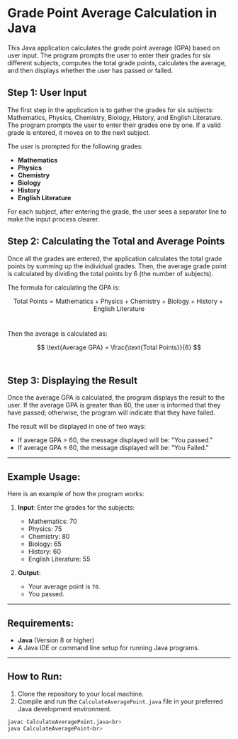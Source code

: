 # Grade Point Average Calculation in Java<br>

This Java application calculates the grade point average (GPA) based on user input. The program prompts the user to enter their grades for six different subjects, computes the total grade points, calculates the average, and then displays whether the user has passed or failed.<br>

## Step 1: User Input<br>

The first step in the application is to gather the grades for six subjects: Mathematics, Physics, Chemistry, Biology, History, and English Literature. The program prompts the user to enter their grades one by one. If a valid grade is entered, it moves on to the next subject.<br>

The user is prompted for the following grades:<br>

- **Mathematics**<br>
- **Physics**<br>
- **Chemistry**<br>
- **Biology**<br>
- **History**<br>
- **English Literature**<br>

For each subject, after entering the grade, the user sees a separator line to make the input process clearer.<br>

## Step 2: Calculating the Total and Average Points<br>

Once all the grades are entered, the application calculates the total grade points by summing up the individual grades. Then, the average grade point is calculated by dividing the total points by 6 (the number of subjects).<br>

The formula for calculating the GPA is:<br>

$$
\text{Total Points} = \text{Mathematics} + \text{Physics} + \text{Chemistry} + \text{Biology} + \text{History} + \text{English Literature}
$$<br>

Then the average is calculated as:<br>

$$
\text{Average GPA} = \frac{\text{Total Points}}{6}
$$<br>

## Step 3: Displaying the Result<br>

Once the average GPA is calculated, the program displays the result to the user. If the average GPA is greater than 60, the user is informed that they have passed; otherwise, the program will indicate that they have failed.<br>

The result will be displayed in one of two ways:<br>

- If average GPA > 60, the message displayed will be: "You passed."<br>
- If average GPA ≤ 60, the message displayed will be: "You Failed."<br>

---

## Example Usage:<br>

Here is an example of how the program works:<br>

1. **Input**: Enter the grades for the subjects:<br>
    - Mathematics: 70<br>
    - Physics: 75<br>
    - Chemistry: 80<br>
    - Biology: 65<br>
    - History: 60<br>
    - English Literature: 55<br>

2. **Output**:<br>
    - Your average point is `70`.<br>
    - You passed.<br>

---

## Requirements:<br>

- **Java** (Version 8 or higher)<br>
- A Java IDE or command line setup for running Java programs.<br>

---

## How to Run:<br>

1. Clone the repository to your local machine.<br>
2. Compile and run the `CalculateAveragePoint.java` file in your preferred Java development environment.<br>

```bash
javac CalculateAveragePoint.java<br>
java CalculateAveragePoint<br>
